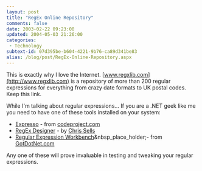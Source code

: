 ```yaml
---
layout: post
title: "RegEx Online Repository"
comments: false
date: 2003-02-22 09:23:00
updated: 2004-05-03 21:26:00
categories:
 - Technology
subtext-id: 07d395be-b604-4221-9b76-ca89d341be83
alias: /blog/post/RegEx-Online-Repository.aspx
---
```



This is exactly why I love the Internet. [www.regxlib.com](http://www.regxlib.com) is a repository of more than 200 regular expressions for everything from crazy date formats to UK postal codes. Keep this link.

While I'm talking about regular expressions... If you are a .NET geek like me you need to have one of these tools installed on your system:

  * [Expresso](http://www.codeproject.com/useritems/Expresso.asp) - from [codeproject.com](http://www.codeproject.com)
  * [RegEx Designer](http://www.sellsbrothers.com/tools/) - by [Chris Sells](http://www.sellsbrothers.com)
  * [Regular Expression Workbench](http://www.gotdotnet.com/userarea/keywordsrch.aspx?keyword=regular%20expression%20workbench)&nbsp_place_holder;- from [GotDotNet.com](http://www.gotdotnet.com)

Any one of these will prove invaluable in testing and tweaking your regular expressions.

